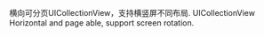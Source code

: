横向可分页UICollectionView，支持横竖屏不同布局. UICollectionView Horizontal and page able, support screen rotation.
